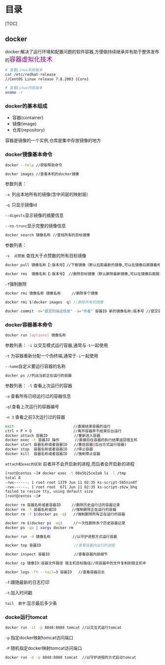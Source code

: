 # 目录

[TOC]

## docker

docker:解决了运行环境和配置问题的软件容器,方便做持续继承并有助于整体发布的<font style="color:purple;font-size:20px">容器虚拟化技术</font>

```bash
# 查看Linux系统版本
cat /etc/redhat-release
//CentOS Linux release 7.8.2003 (Core)
```

```bash
# 查看Linux内核版本
uname -r
```

### docker的基本组成

- 容器(container)
- 镜像(image)
- 仓库(repository)

容器是镜像的一个实例,仓库是集中存放镜像的地方

### docker镜像基本命令

```bash
docker --help //获取帮助命令
```

```bash
docker images //查看本机的docker镜像
```

参数列表：

`-a `列出本地所有的镜像(含中间层的映射层)

`-q `只显示镜像id

`--digests`显示镜像的摘要信息

`--no-trunc`显示完整的镜像信息

```bash
docker search 镜像名称 //查找所有的目标镜像
```

参数列表：

`-s  点赞数` 查找大于点赞数的所有目标镜像

```bash
docker pull 镜像名称【:版本号】//下载镜像（默认拉取最新的镜像,可以在镜像后面跟着相应的版本号下载对应的版本）
```

```bash
docker rmi  镜像名称【:版本号】 //删除目标镜像（默认删除最新镜像,可以在镜像后面跟着相应的版本号删除对应的版本）
```

`-f`强制删除

```bash
docker rmi 镜像名称 镜像名称     //删除多个镜像
```

```java
docker rmi $(docker images -q) //删除所有的镜像
```

```bash
docker commit -m="提交的描述信息" -a="作者" 容器ID 新的镜像名称:版本号 //提交容器使之成为一个新的镜像
```

### docker容器基本命令

```bash
docker run [options] 镜像名称
```

参数列表：
`-i` 以交互模式运行容器,通常与`-t`一起使用

`-t` 为容器重新分配一个伪终端,通常于`-i`一起使用

`--name`自定义要运行容器的名称

```bash
docker ps //列出当前正在运行的容器
```

参数列表：
`-l` 查看上次运行的容器

`-a` 查看所有已经运行过的容器信息

`-ql`查看上次运行的容器编号

`-n 3` 查看之前3次运行过的容器

```bash
exit                           //直接结束容器的运行
ctrl + P + Q                   //离开容器并不结束后台运行
docker attach 容器ID            //重新进入容器
docker exec -t 容器ID 操作       //直接将在容器的执行结果返回宿主机
docker start 容器名称或者容器ID   //重启容器(后台方式运行容器)  
docker stop  容器名称或者容器ID   //停止容器   
docker kill  容器名称或者容器ID   //强制停止容器   
```

`attach和exec的区别` 前者并不会开启新的进程,而后者会开启新的进程

```bash
[root@centos ~]# docker exec -t 08e5b25ce2a9 ls -l /tmp 
total 8
-rwx------. 1 root root 1379 Jun 11 02:35 ks-script-585nin8f
-rwx------. 1 root root  671 Jun 11 02:35 ks-script-z6zw_bhq
failed to resize tty, using default size
[root@centos ~]# 
```

```bash
docker rm 容器名称或者容器ID     //删除历史运行过的容器记录
docker rm -f 容器名称或ID       //强制删除正在运行的容器
docker rm -f $(docker ps -q)   //强制删除所有正在运行的容器
```

```bash
docker rm $(docker ps -aq)     //一次性删除多个历史容器记录
docker ps -qa | xargs docker rm 
```

```bash
docker run -d 镜像名称          //以守护进程方式运行容器
```

```java
docker top 容器ID               //查看容器内运行的进程
```

```bash
docker inspect 容器ID           //查看容器内部细节
```

```bash
docker cp 镜像ID:容器文件路径 宿主机目标路径//将容器中的文件复制到宿主机中
```

```bash
docker logs -ft --tail=3 容器ID   //查看容器日志
```

`-f`:跟随最新的日志打印

`-t`:加入时间戳

`tail  数字`:显示最后多少条

### docke运行tomcat

```bash
docker run -it -p 8848:8080 tomcat //以交互式运行tomcat 
```

`-p` 指定docker映射tomcat访问端口

`-P` 随机指定docker映射tomcat访问端口

```bash
docker run -d -p 8848:8080 tomcat  //以守护进程的方式启动tomcat
```

